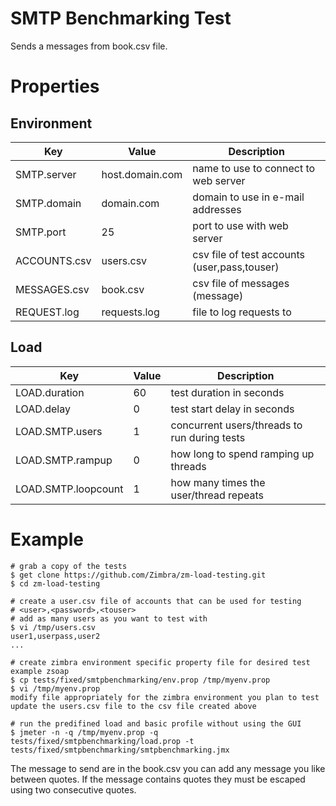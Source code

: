 # SMTP Benchmarking Test

Sends a messages from book.csv file.

# Properties

## Environment

|Key         |Value          |Description                                 |
|------------|---------------|--------------------------------------------|
|SMTP.server |host.domain.com|name to use to connect to web server        |
|SMTP.domain |domain.com     |domain to use in e-mail addresses           |
|SMTP.port   |25             |port to use with web server                 |
|ACCOUNTS.csv|users.csv      |csv file of test accounts (user,pass,touser)|
|MESSAGES.csv|book.csv       |csv file of messages (message)              |
|REQUEST.log |requests.log   |file to log requests to                     |

## Load

|Key                   |Value|Description                                 |
|----------------------|-----|--------------------------------------------|
|LOAD.duration         |60   |test duration in seconds                    |
|LOAD.delay            |0    |test start delay in seconds                 |
|LOAD.SMTP.users       |1    |concurrent users/threads to run during tests|
|LOAD.SMTP.rampup      |0    |how long to spend ramping up threads        |
|LOAD.SMTP.loopcount   |1    |how many times the user/thread repeats      |

# Example

```
# grab a copy of the tests
$ get clone https://github.com/Zimbra/zm-load-testing.git
$ cd zm-load-testing

# create a user.csv file of accounts that can be used for testing
# <user>,<password>,<touser>
# add as many users as you want to test with
$ vi /tmp/users.csv
user1,userpass,user2
...

# create zimbra environment specific property file for desired test example zsoap
$ cp tests/fixed/smtpbenchmarking/env.prop /tmp/myenv.prop
$ vi /tmp/myenv.prop
modify file appropriately for the zimbra environment you plan to test
update the users.csv file to the csv file created above

# run the predifined load and basic profile without using the GUI
$ jmeter -n -q /tmp/myenv.prop -q tests/fixed/smtpbenchmarking/load.prop -t tests/fixed/smtpbenchmarking/smtpbenchmarking.jmx
```

The message to send are in the book.csv you can add any message you like between quotes. If the message contains quotes they must be escaped using two consecutive quotes.
